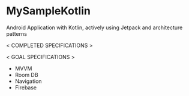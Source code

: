 # MySampleKotlin
Android Application with Kotlin, actively using Jetpack and architecture patterns

< COMPLETED SPECIFICATIONS >

< GOAL SPECIFICATIONS >

- MVVM
- Room DB
- Navigation
- Firebase
